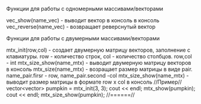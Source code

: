 Функции для работы с одномерными массивами/векторами

vec_show(name_vec) - выводит вектор в консоль  в консоль
vec_reverse(name_vec) - возвращает реверснутый вектор

Функции для работы с двумерными массивами/векторами

mtx_init(row,col) - создает двумерную матрицу векторов, заполнение с клавиатуры. row - количество строк, col - количество столбцов. row,col - int
mtx_size_show(name_mtx) - выводит двумерную матрицу векторов в консоль
mtx_size(name_mtx) - возращает размер матрицы в виде pair. name_pair.firsr - row, name_pair.second -col
mtx_size_show(name_mtx) - выводит размер матрицы в формате row x col в консоль
//Пример//
vector<vector<int>> pumpkin = mtx_init(3, 3);
cout << endl;
mtx_show(pumpkin);
cout << endl;
mtx_size_show(pumpkin);
//======//

